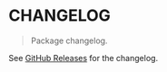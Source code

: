 # CHANGELOG

> Package changelog.

See [GitHub Releases](https://github.com/stdlib-js/stats-base-dists-bernoulli-stdev/releases) for the changelog.